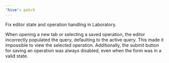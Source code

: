 ```yaml
---
'hive': patch
---
```


Fix editor state and operation handling in Laboratory.

When opening a new tab or selecting a saved operation, the editor incorrectly populated the query, defaulting to the active query. This made it impossible to view the selected operation. Additionally, the submit button for saving an operation was always disabled, even when the form was in a valid state.
